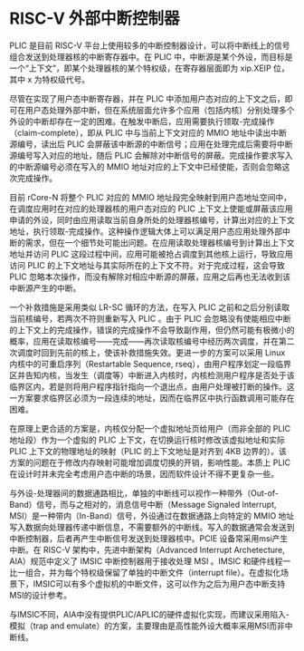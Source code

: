 # RISC-V 外部中断控制器

PLIC 是目前 RISC-V 平台上使用较多的中断控制器设计，可以将中断线上的信号组合发送到处理器核的中断寄存器中。在 PLIC 中，中断源是某个外设，而目标是一个“上下文”，即某个处理器核的某个特权级，在寄存器层面即为 xip.XEIP 位，其中 x 为特权级代号。

尽管在实现了用户态中断寄存器，并在 PLIC 中添加用户态对应的上下文之后，即可在用户态处理外部中断，但在系统层面允许多个应用（包括内核）分别处理多个外设的中断却存在一定的困难。在触发中断后，应用需要执行领取-完成操作（claim-complete），即从 PLIC 中与当前上下文对应的 MMIO 地址中读出中断源编号，读出后 PLIC 会屏蔽该中断源的中断信号；应用在处理完成后需要将中断源编号写入对应的地址，随后 PLIC 会解除对中断信号的屏蔽。完成操作要求写入的中断源编号必须在写入的 MMIO 地址对应的上下文中已经使能，否则会忽略这次完成操作。

目前 rCore-N 将整个 PLIC 对应的 MMIO 地址段完全映射到用户态地址空间中，在调度应用时在对应的处理器核的用户态对应的 PLIC 上下文上使能或屏蔽该应用申请的外设，同时由应用读取当前自身所处的处理器核编号，计算出对应的上下文地址，执行领取-完成操作。这种操作逻辑大体上可以满足用户态应用处理外部中断的需求，但在一个细节处可能出问题。在应用读取处理器核编号到计算出上下文地址并访问 PLIC 这段过程中间，应用可能被抢占调度到其他核上运行，导致应用访问 PLIC 的上下文地址与其实际所在的上下文不符。对于完成过程，这会导致 PLIC 忽略本次操作，而没有解除对相应中断源的屏蔽，应用之后再也无法收到该中断源产生的中断。

一个补救措施是采用类似 LR-SC 循环的方法，在写入 PLIC 之前和之后分别读取当前核编号，若两次不符则重新写入 PLIC 。由于 PLIC 会忽略没有使能相应中断的上下文上的完成操作，错误的完成操作不会导致副作用，但仍然可能有极微小的概率，应用在读取核编号——完成——再次读取核编号中经历两次调度，并在第二次调度时回到先前的核上，使该补救措施失效。更进一步的方案可以采用 Linux 内核中的可重启序列（Restartable Sequence, rseq），由用户程序划定一段临界区并告知内核，当发生（调度等）中断进入内核时，内核检测用户程序是否处于该临界区内，若是则将用户程序指针指向一个退出点，由用户处理被打断的操作。这一方案要求临界区必须为一段连续的地址，因而在临界区中执行函数调用可能存在困难。

在原理上更合适的方案是，内核仅分配一个虚拟地址页给用户（而非全部的 PLIC 地址段）作为一个虚拟的 PLIC 上下文，在切换运行核时修改该虚拟地址和实际 PLIC 上下文的物理地址的映射（PLIC 的上下文地址是对齐到 4KB 边界的）。该方案的问题在于修改内存映射可能增加调度切换的开销，影响性能。本质上 PLIC 在设计时并未完全考虑用户态中断的场景，因而软件设计不得不更复杂一些。

与外设-处理器间的数据通路相比，单独的中断线可以视作一种带外（Out-of-Band）信号，而与之相对的，消息信号中断（Message Signaled Interrupt, MSI）是一种带内（In-Band）信号，外设通过在数据通路上向特定的 MMIO 地址写入数据向处理器传递中断信息，不需要额外的中断线。写入的数据通常会发送到中断控制器，后者再产生中断信号发送到处理器核中。PCIE 设备常采用msi产生中断。在 RISC-V 架构中，先进中断架构（Advanced Interrupt Archetecture, AIA）规范中定义了 IMSIC 中断控制器用于接收处理 MSI 。IMSIC 和硬件线程一比一组合，并为每个特权级保留了单独的中断文件（interrupt file）。在虚拟化场景下，IMSIC可以有多个虚拟机的中断文件，这可以作为之后为用户态中断支持MSI的设计参考。

与IMSIC不同，AIA中没有提供PLIC/APLIC的硬件虚拟化实现，而建议采用陷入-模拟（trap and emulate）的方案，主要理由是高性能外设大概率采用MSI而非中断线。
